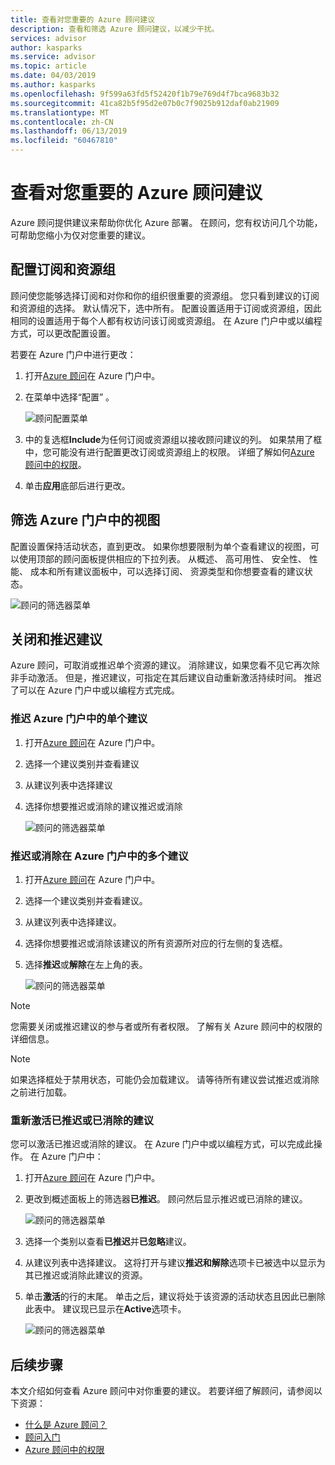 ```yaml
---
title: 查看对您重要的 Azure 顾问建议
description: 查看和筛选 Azure 顾问建议，以减少干扰。
services: advisor
author: kasparks
ms.service: advisor
ms.topic: article
ms.date: 04/03/2019
ms.author: kasparks
ms.openlocfilehash: 9f599a63fd5f52420f1b79e769d4f7bca9683b32
ms.sourcegitcommit: 41ca82b5f95d2e07b0c7f9025b912daf0ab21909
ms.translationtype: MT
ms.contentlocale: zh-CN
ms.lasthandoff: 06/13/2019
ms.locfileid: "60467810"
---
```

# <a name="view-azure-advisor-recommendations-that-matter-to-you"></a>查看对您重要的 Azure 顾问建议

Azure 顾问提供建议来帮助你优化 Azure 部署。 在顾问，您有权访问几个功能，可帮助您缩小为仅对您重要的建议。

## <a name="configure-subscriptions-and-resource-groups"></a>配置订阅和资源组

顾问使您能够选择订阅和对你和你的组织很重要的资源组。 您只看到建议的订阅和资源组的选择。 默认情况下，选中所有。 配置设置适用于订阅或资源组，因此相同的设置适用于每个人都有权访问该订阅或资源组。 在 Azure 门户中或以编程方式，可以更改配置设置。

若要在 Azure 门户中进行更改：

1. 打开[Azure 顾问](https://aka.ms/azureadvisordashboard)在 Azure 门户中。

1. 在菜单中选择“配置”  。

   ![顾问配置菜单](./media/view-recommendations/configuration.png)

1. 中的复选框**Include**为任何订阅或资源组以接收顾问建议的列。 如果禁用了框中，您可能没有进行配置更改订阅或资源组上的权限。 详细了解如何[Azure 顾问中的权限](permissions.md)。

1. 单击**应用**底部后进行更改。

## <a name="filtering-your-view-in-the-azure-portal"></a>筛选 Azure 门户中的视图

配置设置保持活动状态，直到更改。 如果你想要限制为单个查看建议的视图，可以使用顶部的顾问面板提供相应的下拉列表。 从概述、 高可用性、 安全性、 性能、 成本和所有建议面板中，可以选择订阅、 资源类型和你想要查看的建议状态。

   ![顾问的筛选器菜单](./media/view-recommendations/filtering.png)

## <a name="dismissing-and-postponing-recommendations"></a>关闭和推迟建议

Azure 顾问，可取消或推迟单个资源的建议。 消除建议，如果您看不见它再次除非手动激活。 但是，推迟建议，可指定在其后建议自动重新激活持续时间。 推迟了可以在 Azure 门户中或以编程方式完成。

### <a name="postpone-a-single-recommendation-in-the-azure-portal"></a>推迟 Azure 门户中的单个建议 

1. 打开[Azure 顾问](https://aka.ms/azureadvisordashboard)在 Azure 门户中。
1. 选择一个建议类别并查看建议
1. 从建议列表中选择建议
1. 选择你想要推迟或消除的建议推迟或消除

     ![顾问的筛选器菜单](./media/view-recommendations/postpone-dismiss.png)

### <a name="postpone-or-dismiss-a-multiple-recommendations-in-the-azure-portal"></a>推迟或消除在 Azure 门户中的多个建议

1. 打开[Azure 顾问](https://aka.ms/azureadvisordashboard)在 Azure 门户中。
1. 选择一个建议类别并查看建议。
1. 从建议列表中选择建议。
1. 选择你想要推迟或消除该建议的所有资源所对应的行左侧的复选框。
1. 选择**推迟**或**解除**在左上角的表。

     ![顾问的筛选器菜单](./media/view-recommendations/postpone-dismiss-multiple.png)

> [!NOTE]
> 您需要关闭或推迟建议的参与者或所有者权限。 了解有关 Azure 顾问中的权限的详细信息。

> [!NOTE]
> 如果选择框处于禁用状态，可能仍会加载建议。 请等待所有建议尝试推迟或消除之前进行加载。

### <a name="reactivate-a-postponed-or-dismissed-recommendation"></a>重新激活已推迟或已消除的建议

您可以激活已推迟或消除的建议。 在 Azure 门户中或以编程方式，可以完成此操作。 在 Azure 门户中：

1. 打开[Azure 顾问](https://aka.ms/azureadvisordashboard)在 Azure 门户中。

1. 更改到概述面板上的筛选器**已推迟**。 顾问然后显示推迟或已消除的建议。

    ![顾问的筛选器菜单](./media/view-recommendations/activate-postponed.png)

1. 选择一个类别以查看**已推迟**并**已忽略**建议。

1. 从建议列表中选择建议。 这将打开与建议**推迟和解除**选项卡已被选中以显示为其已推迟或消除此建议的资源。

1. 单击**激活**的行的末尾。 单击之后，建议将处于该资源的活动状态且因此已删除此表中。 建议现已显示在**Active**选项卡。
 
     ![顾问的筛选器菜单](./media/view-recommendations/activate-postponed-2.png)

## <a name="next-steps"></a>后续步骤

本文介绍如何查看 Azure 顾问中对你重要的建议。 若要详细了解顾问，请参阅以下资源： 

- [什么是 Azure 顾问？](advisor-overview.md)
- [顾问入门](advisor-get-started.md)
- [Azure 顾问中的权限](permissions.md)



